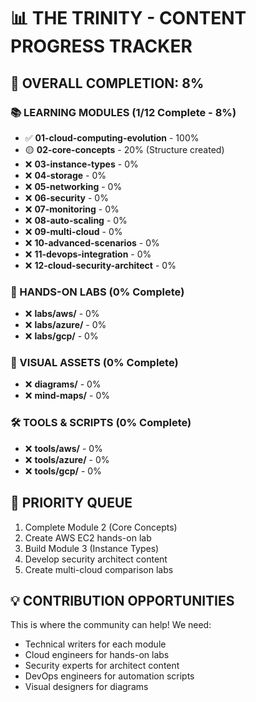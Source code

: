 # 📊 THE TRINITY - CONTENT PROGRESS TRACKER

## 🎯 OVERALL COMPLETION: 8%

### 📚 LEARNING MODULES (1/12 Complete - 8%)
- ✅ **01-cloud-computing-evolution** - 100%
- 🟡 **02-core-concepts** - 20% (Structure created)
- ❌ **03-instance-types** - 0%
- ❌ **04-storage** - 0%
- ❌ **05-networking** - 0%
- ❌ **06-security** - 0%
- ❌ **07-monitoring** - 0%
- ❌ **08-auto-scaling** - 0%
- ❌ **09-multi-cloud** - 0%
- ❌ **10-advanced-scenarios** - 0%
- ❌ **11-devops-integration** - 0%
- ❌ **12-cloud-security-architect** - 0%

### 🔬 HANDS-ON LABS (0% Complete)
- ❌ **labs/aws/** - 0%
- ❌ **labs/azure/** - 0%
- ❌ **labs/gcp/** - 0%

### 🎨 VISUAL ASSETS (0% Complete)
- ❌ **diagrams/** - 0%
- ❌ **mind-maps/** - 0%

### 🛠️ TOOLS & SCRIPTS (0% Complete)
- ❌ **tools/aws/** - 0%
- ❌ **tools/azure/** - 0%
- ❌ **tools/gcp/** - 0%

## 🚀 PRIORITY QUEUE
1. Complete Module 2 (Core Concepts)
2. Create AWS EC2 hands-on lab
3. Build Module 3 (Instance Types)
4. Develop security architect content
5. Create multi-cloud comparison labs

## 💡 CONTRIBUTION OPPORTUNITIES
This is where the community can help! We need:
- Technical writers for each module
- Cloud engineers for hands-on labs
- Security experts for architect content
- DevOps engineers for automation scripts
- Visual designers for diagrams
